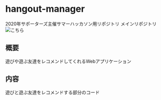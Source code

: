 # hangout-manager
2020年サポーターズ主催サマーハッカソン用リポジトリ
メインリポジトリ![こちら](https://github.com/oba18/hangout-manager)

## 概要
遊びや遊ぶ友達をレコメンドしてくれるWebアプリケーション

## 内容
遊びと遊ぶ友達をレコメンドする部分のコード
